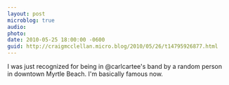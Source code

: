 ```yaml
---
layout: post
microblog: true
audio: 
photo: 
date: 2010-05-25 18:00:00 -0600
guid: http://craigmcclellan.micro.blog/2010/05/26/t14795926877.html
---
```

I was just recognized for being in @carlcartee's band by a random person in downtown Myrtle Beach. I'm basically famous now.
